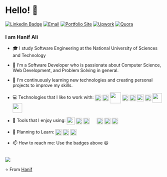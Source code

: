 # Hello! 👋
[![Linkedin Badge](https://img.shields.io/badge/LinkedIn-haneefaly-gray?labelColor=blue&style=flat-square&logo=Linkedin&logoColor=white&link=https://www.linkedin.com/in/haneefaly/)](https://www.linkedin.com/in/haneefaly/)
[![Email](https://img.shields.io/badge/Gmail-alihanif016-gray?labelColor=d44638&style=flat-square&logo=gmail&logoColor=white&link=mailto:alihanif016@gmail.com)](mailto:alihanif016@gmail.com)
[![Portfolio Site](https://img.shields.io/badge/Portfolio-hanifali.me-gray?labelColor=black&style=flat-square&logo=google-chrome&logoColor=white&link=http://hanifali.me)](http://hanifali.me)
[![Upwork](https://img.shields.io/badge/Upwork-Hire%20Me-gray?labelColor=32cd32&style=flat-square&logo=upwork&logoColor=white&link=https://www.upwork.com/o/profiles/users/~01e4e24f6f1a812341/)](https://www.upwork.com/o/profiles/users/~01e4e24f6f1a812341/)
[![Quora](https://img.shields.io/badge/Quora-Hanif%20Ali-gray?labelColor=red&style=flat-square&logo=Quora&link=https://quora.com/Hanif-Ali-11)](https://quora.com/Hanif-Ali-11)

### I am Hanif Ali

- 🎓 I study Software Engineering at the National University of Sciences and Technology


- 🔭 I'm a Software Developer who is passionate about Computer Science, Web Development, and Problem Solving in general.


- 🌱 I'm continuously learning new technologies and creating personal projects to improve my skills.


- 💻 Technologies that I like to work with: 
<img src="https://devicons.github.io/devicon/devicon.git/icons/python/python-original.svg" height="20" valign="middle"> <img src="https://devicons.github.io/devicon/devicon.git/icons/javascript/javascript-original.svg" height="20" valign="middle"> <img src="https://devicons.github.io/devicon/devicon.git/icons/django/django-original.svg" height="35" valign="middle"> <img src="https://www.vectorlogo.zone/logos/pocoo_flask/pocoo_flask-icon.svg" height="20" valign="middle"> <img src="https://www.vectorlogo.zone/logos/reactjs/reactjs-icon.svg" height="20" valign="middle"> <img src="https://www.vectorlogo.zone/logos/linux/linux-icon.svg" height="22" valign="middle"> <img src="https://www.vectorlogo.zone/logos/postgresql/postgresql-icon.svg" height="20" valign="middle">  <img src="https://www.vectorlogo.zone/logos/docker/docker-icon.svg" height="30" valign="middle">  <img src="https://www.vectorlogo.zone/logos/amazon_aws/amazon_aws-ar21.svg" height="30" valign="middle"> 


- 🔧 Tools that I enjoy using:
<img src="https://www.vectorlogo.zone/logos/gnu_bash/gnu_bash-ar21.svg" height="25" valign="middle"> <img src="https://www.vectorlogo.zone/logos/vim/vim-ar21.svg" height="20" valign="middle"> <img src="https://upload.wikimedia.org/wikipedia/commons/thumb/9/9a/Visual_Studio_Code_1.35_icon.svg/1024px-Visual_Studio_Code_1.35_icon.svg.png" height="20" valign="middle"> <img src="https://upload.wikimedia.org/wikipedia/commons/e/e4/Tmux_logo.svg" height="15" valign="middle"> <img src="https://www.vectorlogo.zone/logos/git-scm/git-scm-icon.svg" height="20" valign="middle"> <img src="https://www.vectorlogo.zone/logos/github/github-icon.svg" height="20" valign="middle"> <img src="https://www.vectorlogo.zone/logos/travis-ci/travis-ci-icon.svg" height="20" valign="middle"> 

- 📅 Planning to Learn:  <img src="https://www.vectorlogo.zone/logos/graphql/graphql-icon.svg" height="20" valign="middle">  <img src="https://www.vectorlogo.zone/logos/google_cloud/google_cloud-icon.svg" height="20" valign="middle">  <img src="https://www.vectorlogo.zone/logos/firebase/firebase-icon.svg" height="20" valign="middle">

- 📫 How to reach me: Use the badges above 😃
<br>
<img src="https://github-readme-stats.vercel.app/api?username=hanif-ali&show_icons=true">

⭐️ From [Hanif](https://github.com/hanif-ali)
